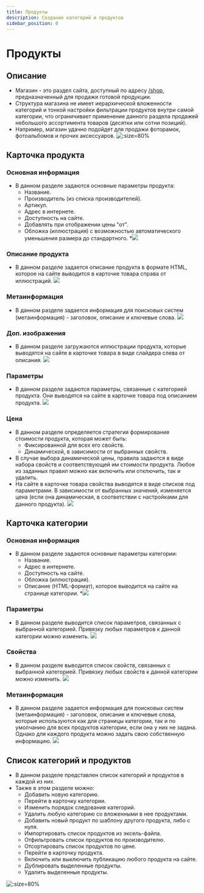 ```yaml
---
title: Продукты
description: Создание категорий и продуктов
sidebar_position: 0
---
```


# Продукты
## Описание
* Магазин - это раздел сайта, доступный по адресу [/shop](https://demo.pixlpark.ru/shop), предназначенный для продажи готовой продукции.
* Структура магазина не имеет иерархической вложенности категорий и тонкой настройки фильтрации продуктов внутри самой категории, что ограничивает применение данного раздела продажей небольшого ассортимента товаров (десятки или сотни позиций).
* Например, магазин удачно подойдет для продажи фоторамок, фотоальбомов и прочих аксессуаров.
![](../_media/shop/shop.png ':size=80%')

## Карточка продукта
### Основная информация
* В данном разделе задаются основные параметры продукта:
    + Название.
    + Производитель (из списка производителей).
    + Артикул.
    + Адрес в интернете.
    + Доступность на сайте.
    + Добавлять при отображении цены "от".
    + Обложка (иллюстрация) с возможностью автоматического уменьшения размера до стандартного.
*![](../_media/shop/product-general.png)

### Описание продукта
* В данном разделе задается описание продукта в формате HTML, которое на сайте выводится в карточке товара справа от иллюстраций.
![](../_media/shop/product-description.png)

### Метаинформация
* В данном разделе задается информация для поисковых систем (метаинформация) - заголовок, описание и ключевые слова.
![](../_media/shop/shop03.png)

### Доп. изображения
* В данном разделе загружаются иллюстрации продукта, которые выводятся на сайте в карточке товара в виде слайдера слева от описания.
![](../_media/shop/product-images.png)

### Параметры
* В данном разделе задаются параметры, связанные с категорией продукта. Они выводятся на сайте в карточке товара под описанием продукта.
![](../_media/shop/shop05.png)

### Цена
* В данном разделе определяется стратегия формирования стоимости продукта, которая может быть:
    + Фиксированной для всех его свойств.
    + Динамической, в зависимости от выбранных свойств.
* В случае выбора динамической цены, правила задаются в виде набора свойств и соответствующей им стоимости продукта. Любое из заданных правил можно как включить или отключить, так и удалить.
* На сайте в карточке товара свойства выводятся в виде списков под параметрами. В зависимости от выбранных значений, изменяется цена (если она динамическая, в соответствии с настройками для данного продукта).
![](../_media/shop/shop06.png)

## Карточка категории
### Основная информация
* В данном разделе задаются основные параметры категории:
    + Название.
    + Адрес в интернете.
    + Доступность на сайте.
    + Обложка (иллюстрация).
    + Описание (HTML-формат), которое выводится на сайте на странице категории.
*![](../_media/shop/category-general.png)

### Параметры
* В данном разделе выводится список параметров, связанных с выбранной категорией. Привязку любых параметров к данной категории можно изменить.
![](../_media/shop/shop12.png)

### Свойства
* В данном разделе выводится список свойств, связанных с выбранной категорией.  Привязку любых свойств к данной категории можно изменить.
![](../_media/shop/shop13.png)

### Метаинформация
* В данном разделе задается информация для поисковых систем (метаинформация) - заголовок, описание и ключевые слова, которые используются как для страницы категории, так и по умолчанию для всех продуктов категории, если она у них не задана. Однако для каждого продукта можно задать свою собственную информацию.
![](../_media/shop/shop14.png)

## Список категорий и продуктов
* В данном разделе представлен список категорий и продуктов в каждой из них.
* Также в этом разделе можно:
    + Добавить новую категорию.
    + Перейти в карточку категории.
    + Изменить порядок следования категорий.
    + Удалить любую категорию со вложенными в нее продуктами.
    + Добавить новый продукт по шаблону другого продукта, либо с нуля.
    + Импортировать список продуктов из эксель-файла.
    + Отфильтровать список продуктов по производителю.
    + Отсортировать  список продуктов по цене.
    + Перейти в карточку продукта.
    + Включить или выключить публикацию любого продукта на сайте.
    + Дублировать выделенные продукты.
    + Удалить выделенные продукты.

![](../_media/shop/list.png ':size=80%')